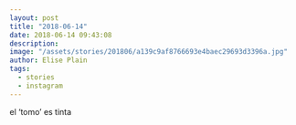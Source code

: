 ```yaml
---
layout: post
title: "2018-06-14"
date: 2018-06-14 09:43:08
description: 
image: "/assets/stories/201806/a139c9af8766693e4baec29693d3396a.jpg"
author: Elise Plain
tags: 
  - stories
  - instagram
---
```


el ‘tomo’ es tinta
<p></p>
